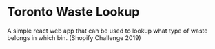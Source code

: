 # Toronto Waste Lookup

A simple react web app that can be used to lookup what type of waste belongs in which bin. (Shopify Challenge 2019)
